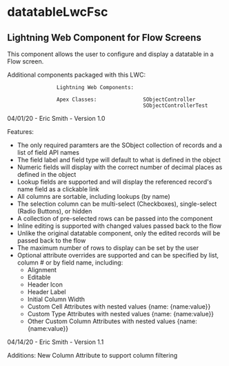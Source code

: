 # datatableLwcFsc

## Lightning Web Component for Flow Screens    

This component allows the user to configure and display a datatable in a Flow screen.

Additional components packaged with this LWC:

                    Lightning Web Components:   

                    Apex Classes:               SObjectController 
                                                SObjectControllerTest

04/01/20 -  Eric Smith -    Version 1.0

Features:
* The only required paramters are the SObject collection of records and a list of field API names
* The field label and field type will default to what is defined in the object
* Numeric fields will display with the correct number of decimal places as defined in the object
* Lookup fields are supported and will display the referenced record's name field as a clickable link
* All columns are sortable, including lookups (by name)
* The selection column can be multi-select (Checkboxes), single-select (Radio Buttons), or hidden
* A collection of pre-selected rows can be passed into the component
* Inline editing is supported with changed values passed back to the flow
* Unlike the original datatable component, only the edited records will be passed back to the flow
* The maximum number of rows to display can be set by the user
* Optional attribute overrides are supported and can be specified by list, column # or by field name, including:
  * Alignment
  * Editable
  * Header Icon
  * Header Label
  * Initial Column Width
  * Custom Cell Attributes with nested values {name: {name:value}}
  * Custom Type Attributes with nested values {name: {name:value}}
  * Other Custom Column Attributes with nested values {name: {name:value}}


04/14/20 -  Eric Smith -    Version 1.1

Additions:  New Column Attribute to support column filtering


